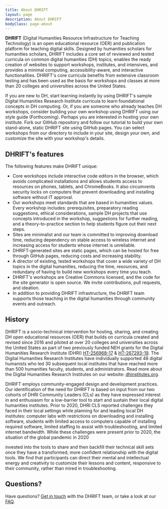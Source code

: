 ```yaml
---
title: About DHRIFT
layout: page
description: About DHRIFT
bodyClass: page-about
---
```


**DHRIFT** (Digital Humanities Resource Infrastructure for Teaching Technology) is an open educational resource (OER) and publication platform for teaching digital skills. Designed by humanities scholars for humanities scholars, DHRIFT includes a core set of reviewed and tested curricula on common digital humanities (DH) topics, enables the ready creation of websites to support workshops, institutes, and intensives, and provides a minimal computing, accessibility-aware, and interactive functionalities. DHRIFT's core curricula benefits from extensive classroom testing and has been used as the basis for workshops and classes at more than 20 colleges and universities across the United States.

If you are new to DH, start learning instantly by using DHRIFT's sample Digital Humanities Research Institute curricula to learn foundational concepts in DH computing. Or, if you are someone who already teaches DH workshops, consider building your own workshop using DHRIFT using our style guide (Forthcoming). Perhaps you are interested in hosting your own institute. Fork our GitHub repository and follow our tutorial to build your own stand-alone, static DHRIFT site using GitHub pages. You can select workshops from our directory to include in your site, design your own, and customize the site with your workshop's details.

## DHRIFT's features

The following features make DHRIFT unique:

- Core workshops include interactive code editors in the browser, which avoids complicated installations and allows students access to resources on phones, tablets, and ChromeBooks. It also circumvents security locks on computers that prevent downloading and installing software without IT approval.
- Our workshops meet standards that are based in humanities values. Every workshop includes: prerequisites, preparatory reading suggestions, ethical considerations, sample DH projects that use concepts introduced in the workshop, suggestions for further reading, and a theory-to-practice section to help students figure out their next steps.
- Sites are minimalist and our team is committed to improving download time, reducing dependency on stable access to wireless internet and increasing access for students whose internet is unreliable.
- DHRIFT-generated sites are static pages, which can be hosted for free through GitHub pages, reducing costs and increasing stability.
- A director of existing, tested workshops that cover a wide variety of DH topics in the digital humanities, reducing the time, resources, and redundany of having to build new workshops every time you teach.
- DHRIFT's workshops are Creative Commons licensed, and the code for the site generator is open source. We invite contributions, pull requests, and ideation.
- In addition to providing DHRIFT infrastructure, the DHRIFT team supports those teaching in the digital humanities through community events and outreach.

## History

DHRIFT is a socio-technical intervention for hosting, sharing, and creating DH open educational resources (OER) that builds on curricula created and revised since 2016 and piloted at over 20 colleges and universities across the United States as part of two previously funded NEH grants for the Digital Humanities Research Institute (DHRI) [HT-256968-17](https://securegrants.neh.gov/publicquery/main.aspx?f=1&gn=HT-256968-17) & [HT-267293-19](https://securegrants.neh.gov/publicquery/main.aspx?f=1&gn=HT-267293-19). The Digital Humanities Research Institutes have individually supported 48 digital humanists who led 30 subsequent local institutes that have reached more than 500 humanities faculty, students, and administrators. Read more about the Digital Humanities Research Institutes on our website: [dhinstitutes.org](https://dhinstitutes.org).

DHRIFT employs community-engaged design and development practices. Our identification of the need for DHRIFT is based on input from our two cohorts of DHRI Community Leaders (CLs) as they have expressed interest in and enthusiasm for a low-barrier tool to start and sustain their local digital humanities institutes. Prior to 2020, DHRI CLS reported challenges they faced in their local settings while planning for and leading local DH institutes: computer labs with restrictions on downloading and installing software, students with limited access to computers capable of installing required software, limited staffing to assist with troubleshooting, and limited internet bandwidth. While these challenges were present prior to 2020, the situation of the global pandemic in 2020

invested into the tools to share and then backfill their technical skill sets once they have a transformed, more confident relationship with the digital tools. We find that participants can direct their mental and intellectual energy and creativity to customize their lessons and content, responsive to their community, rather than mired in troubleshooting.

<!-- At first, DHRI content was written in markdown and formatted to be used directly on the GitHub readme pages (still available e.g. here). Feedback from participants indicated that GitHub was a difficult interface to get used to and created additional overhead for learners trying to grapple with both the material and its format. In response to the global pandemic in 2020, the GC’s institutes team pivoted from preparing a face-to-face learning experience to remote instruction, prompting a 10-week sprint to produce the DHRI Curriculum website to support our 2021 virtual institute. Our objectives were to present the material with greater clarity and less frustration for the user, and secondarily to make it possible for others to repurpose the content for their own institutes. Because of the developer’s experience with Python, we decided to build the project using the Django web framework and Agile methodology, rapidly developing features according to an evolving spec. The current curriculum website which was used in summer 2021 for the NEH DHRI and in January for the GC’s Digital Research institute was well received by students. 
The DHRI coordinators, however, have felt that the processes of working with, updating, and teaching from the website were more awkward than necessary, and 2021 Community Leaders have not been able to reproduce their own versions of the site for local institutes. An entire build process is necessary after every change, and the process is both fragile and difficult to fix when broken.

To improve the experience for coordinators and learners, a new version of the website is now in development that will draw from technologies used for flat blogging, integrating interactive site elements through web assembly tools, screenshots with annotations, and new site creation that is largely automated. The intention is to make a more robust build process, multi-modal interaction to facilitate self-guided learning as well as a presentation mode, and interactive code examples that allow users to edit and run their own code. Rather than Python and Django, the version in development is based in JavaScript and Next.js. Being a static generated site, it allows DHRI leaders to very rapidly create their own institution-specific version of our site without any programming knowledge. Rather, using the learning about Git and Github that we provide in our lessons, workshop leaders can clone and deploy with a couple of clicks. -->

## Questions?

Have questions? [Get in touch](/contact) with the DHRIFT team, or take a look at our [FAQ](/faq).
